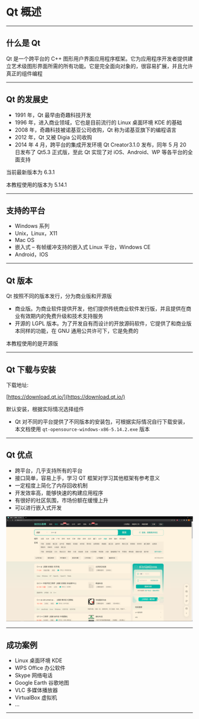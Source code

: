 # Qt 概述

---

## 什么是 Qt

Qt 是一个跨平台的 C++ 图形用户界面应用程序框架。它为应用程序开发者提供建立艺术级图形界面所需的所有功能。它是完全面向对象的，很容易扩展，并且允许真正的组件编程

---

## Qt 的发展史

* 1991 年，Qt 最早由奇趣科技开发
* 1996 年，进入商业领域，它也是目前流行的 Linux 桌面环境 KDE 的基础
* 2008 年，奇趣科技被诺基亚公司收购，Qt 称为诺基亚旗下的编程语言
* 2012 年，Qt 又被 Digia 公司收购
* 2014 年 4 月，跨平台的集成开发环境 Qt Creator3.1.0 发布，同年 5 月 20 日发布了 Qt5.3 正式版，至此 Qt 实现了对 iOS、Android、WP 等各平台的全面支持

当前最新版本为 6.3.1

本教程使用的版本为 5.14.1

---

## 支持的平台

* Windows 系列
* Unix，Linux，X11
* Mac OS
* 嵌入式 – 有帧缓冲支持的嵌入式 Linux 平台，Windows CE
* Android，IOS

---

## Qt 版本

Qt 按照不同的版本发行，分为商业版和开源版

* 商业版。为商业软件提供开发，他们提供传统商业软件发行版，并且提供在商业有效期内的免费升级和技术支持服务
* 开源的 LGPL 版本。为了开发自有而设计的开放源码软件，它提供了和商业版本同样的功能，在 GNU 通用公共许可下，它是免费的

本教程使用的是开源版

---

## Qt 下载与安装

下载地址:

[https://download.qt.io/](https://download.qt.io/)

默认安装，根据实际情况选择组件

* Qt 对不同的平台提供了不同版本的安装包，可根据实际情况自行下载安装，本文档使用 `qt-opensource-windows-x86-5.14.2.exe` 版本

---

## Qt 优点

* 跨平台，几乎支持所有的平台
* 接口简单，容易上手，学习 QT 框架对学习其他框架有参考意义 
* 一定程度上简化了内存回收机制 
* 开发效率高，能够快速的构建应用程序
* 有很好的社区氛围，市场份额在缓慢上升
* 可以进行嵌入式开发

![](../photos/part1/1.png)

---

## 成功案例

* Linux 桌面环境 KDE
* WPS Office 办公软件
* Skype 网络电话
* Google Earth 谷歌地图
* VLC 多媒体播放器
* VirtualBox 虚拟机
* ...

---
